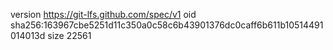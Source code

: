 version https://git-lfs.github.com/spec/v1
oid sha256:163967cbe5251d11c350a0c58c6b43901376dc0caff6b611b10514491014013d
size 22561
